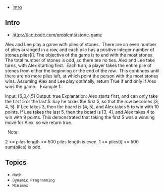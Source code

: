 - [Intro](#intro)

## Intro

- https://leetcode.com/problems/stone-game

Alex and Lee play a game with piles of stones.  There are an even number of piles arranged in a row, and each pile has a positive integer number of stones piles[i].
The objective of the game is to end with the most stones.  The total number of stones is odd, so there are no ties.
Alex and Lee take turns, with Alex starting first.  Each turn, a player takes the entire pile of stones from either the beginning or the end of the row.  This continues until there are no more piles left, at which point the person with the most stones wins.
Assuming Alex and Lee play optimally, return True if and only if Alex wins the game.
 
Example 1:

Input: [5,3,4,5]
Output: true
Explanation: 
Alex starts first, and can only take the first 5 or the last 5.
Say he takes the first 5, so that the row becomes [3, 4, 5].
If Lee takes 3, then the board is [4, 5], and Alex takes 5 to win with 10 points.
If Lee takes the last 5, then the board is [3, 4], and Alex takes 4 to win with 9 points.
This demonstrated that taking the first 5 was a winning move for Alex, so we return true.

 
Note:

2 <= piles.length <= 500
piles.length is even.
1 <= piles[i] <= 500
sum(piles) is odd.


## Topics

- `Math`
- `Dynamic Programming`
- `Minimax`


